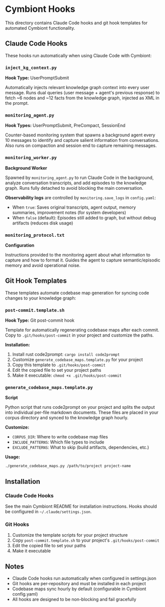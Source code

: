 # Cymbiont Hooks

This directory contains Claude Code hooks and git hook templates for automated Cymbiont functionality.

## Claude Code Hooks

These hooks run automatically when using Claude Code with Cymbiont:

### `inject_kg_context.py`
**Hook Type:** UserPromptSubmit

Automatically injects relevant knowledge graph context into every user message. Runs dual queries (user message + agent's previous response) to fetch ~6 nodes and ~12 facts from the knowledge graph, injected as XML in the prompt.

### `monitoring_agent.py`
**Hook Types:** UserPromptSubmit, PreCompact, SessionEnd

Counter-based monitoring system that spawns a background agent every 10 messages to identify and capture salient information from conversations. Also runs on compaction and session end to capture remaining messages.

### `monitoring_worker.py`
**Background Worker**

Spawned by `monitoring_agent.py` to run Claude Code in the background, analyze conversation transcripts, and add episodes to the knowledge graph. Runs fully detached to avoid blocking the main conversation.

**Observability logs** are controlled by `monitoring.save_logs` in `config.yaml`:
- When `true`: Saves original transcripts, agent output, memory summaries, improvement notes (for system developers)
- When `false` (default): Episodes still added to graph, but without debug artifacts (reduces disk usage)

### `monitoring_protocol.txt`
**Configuration**

Instructions provided to the monitoring agent about what information to capture and how to format it. Guides the agent to capture semantic/episodic memory and avoid operational noise.

## Git Hook Templates

These templates automate codebase map generation for syncing code changes to your knowledge graph:

### `post-commit.template.sh`
**Hook Type:** Git post-commit hook

Template for automatically regenerating codebase maps after each commit. Copy to `.git/hooks/post-commit` in your project and customize the paths.

**Installation:**
1. Install rust code2prompt: `cargo install code2prompt`
2. Customize `generate_codebase_maps.template.py` for your project
3. Copy this template to `.git/hooks/post-commit`
4. Edit the copied file to set your project paths
5. Make it executable: `chmod +x .git/hooks/post-commit`

### `generate_codebase_maps.template.py`
**Script**

Python script that runs code2prompt on your project and splits the output into individual per-file markdown documents. These files are placed in your corpus directory and synced to the knowledge graph hourly.

**Customize:**
- `CORPUS_DIR`: Where to write codebase map files
- `INCLUDE_PATTERNS`: Which file types to include
- `EXCLUDE_PATTERNS`: What to skip (build artifacts, dependencies, etc.)

**Usage:**
```bash
./generate_codebase_maps.py /path/to/project project-name
```

## Installation

### Claude Code Hooks
See the main Cymbiont README for installation instructions. Hooks should be configured in `~/.claude/settings.json`.

### Git Hooks
1. Customize the template scripts for your project structure
2. Copy `post-commit.template.sh` to your project's `.git/hooks/post-commit`
3. Edit the copied file to set your paths
4. Make it executable

## Notes

- Claude Code hooks run automatically when configured in settings.json
- Git hooks are per-repository and must be installed in each project
- Codebase maps sync hourly by default (configurable in Cymbiont config.yaml)
- All hooks are designed to be non-blocking and fail gracefully
